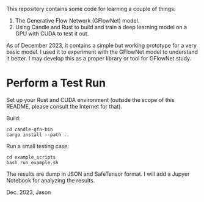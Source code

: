 This repository contains some code for learning a couple of things:

1. The Generative Flow Network (GFlowNet) model.
2. Using Candle and Rust to build and train a deep learning model on a GPU with CUDA to test it out.

As of December 2023, it contains a simple but working prototype for a very basic model. I used it to experiment with the GFlowNet model to understand it better. I may develop this as a proper library or tool for GFlowNet study.

Perform a Test Run
==================

Set up your Rust and CUDA environment (outside the scope of this README, please consult the Internet for that).

Build:



```
cd candle-gfn-bin
cargo install --path ..
```

Run a small testing case:

```
cd example_scripts
bash run_example.sh
```

The results are dump in JSON and SafeTensor format. I will
add a Jupyer Notebook for analyzing the results.

Dec. 2023, Jason